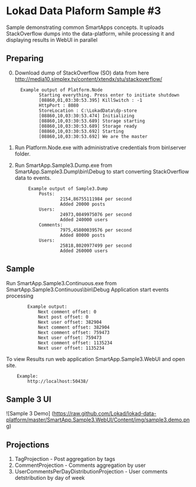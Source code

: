 ﻿Lokad Data Plaform Sample #3
========

Sample demonstrating common SmartApps concepts. It uploads StackOverflow dumps
into the data-platform, while processing it and displaying results in WebUI
in parallel

Preparing
---------

0. Download dump of StackOverflow (SO) data from here http://media10.simplex.tv/content/xtendx/stu/stackoverflow/

         Example output of Platform.Node
                Starting everything. Press enter to initiate shutdown
                [08860,01,03:30:53.395] KillSwitch : -1
                HttpPort : 8080
                StoreLocation : C:\LokadData\dp-store
                [08860,10,03:30:53.474] Initializing
                [08860,10,03:30:53.689] Storage starting
                [08860,10,03:30:53.689] Storage ready
                [08860,10,03:30:53.692] Starting
                [08860,10,03:30:53.692] We are the master

1. Run Platform.Node.exe with administrative credentials from bin\server folder.

2. Run SmartApp.Sample3.Dump.exe from SmartApp.Sample3.Dump\bin\Debug to start converting StackOverflow data to events.
            
            Example output of Sample3.Dump
                Posts:
                        2154,86755111984 per second
                        Added 20000 posts
                Users:
                        24973,0849975076 per second
                        Added 240000 users
                Comments:
                        7975,45800039576 per second
                        Added 80000 posts
                Users:
                        25818,8020977499 per second
                        Added 260000 users

Sample
------

Run SmartApp.Sample3.Continuous.exe from SmartApp.Sample3.Continuous\bin\Debug
Application start events processing

            Example output:
                Next comment offset: 0
                Next post offset: 0
                Next user offset: 382904
                Next comment offset: 382904
                Next comment offset: 759473
                Next user offset: 759473
                Next comment offset: 1135234
                Next user offset: 1135234

To view Results run web application SmartApp.Sample3.WebUI and open site. 

        Example:
            http://localhost:50438/

Sample 3 UI
--------
![Sample 3 Demo] (https://raw.github.com/Lokad/lokad-data-platform/master/SmartApp.Sample3.WebUI/Content/img/sample3.demo.png)

Projections
-----------


1. TagProjection - Post aggregation by tags
2. CommentProjection - Comments aggregation by user
3. UserCommentsPerDayDistributionProjection - User comments detstribution by day of week
